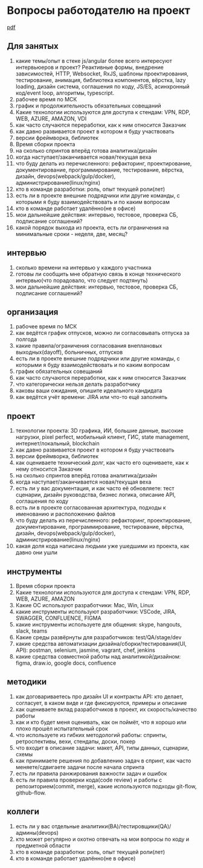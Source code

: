 # Вопросы работодателю на проект

[pdf](https://stepanovv.ru/kbo/kb/карьера/вопросы-работодателю-проект.pdf)

## Для занятых
1. какие темы/опыт в стеке js/angular более всего интересуют интервьюеров и проект? Реактивные формы, внедрение зависимостей, HTTP, Websocket, RxJS, шаблоны проектирования, тестирование, анимация, библиотека компонентов, вёрстка, lazy loading, дизайн система, соглашения по коду, JS/ES, асинхронный код/event loop, алгоритмы, typescript.
1. рабочее время по МСК
1. график и продолжительность обязательных совещаний
1. Какие технологии используются для доступа к стендам: VPN, RDP, WEB, AZURE, AMAZON, VDI
1. как часто случаются переработки, как к ним относится Заказчик
1. как давно развивается проект в котором я буду участвовать
1. версии фреймворка, библиотек
1. Время сборки проекта
1. на сколько спринтов вперёд готова аналитика/дизайн
1. когда наступает/заканчивается новая/текущая веха
1. что буду делать из перечисленного: рефакторинг, проектирование, документирование, программирование, тестирование, вёрстка, дизайн, devops(webpack/gulp/docker), администрирование(linux/nginx)
1. кто в команде разработки: роль, опыт текущей роли(лет)
1. есть ли в проекте внешние подрядчики или другие команды, с которыми я буду взаимодействовать и по каким вопросам
1. кто в команде работает удалённо(не в офисе)
1. мои дальнейшие действия: интервью, тестовое, проверка СБ, подписание соглашений?
1. какой порядок выхода из проекта, есть ли ограничения на минимальные сроки - неделя, две, месяц?


## интервью

1. сколько времени на интервью у каждого участника
1. готовы ли сообщить мне обратную связь в конце технического интервью(что порадовало, что следует подтянуть)
1. мои дальнейшие действия: интервью, тестовое, проверка СБ, подписание соглашений?

## организация

1. рабочее время по МСК
1. как ведётся график отпусков, можно ли согласовывать отпуска за полгода
1. какие правила/ограничения согласования внеплановых выходных(dayoff), больничных, отпусков
1. есть ли в проекте внешние подрядчики или другие команды, с которыми я буду взаимодействовать и по каким вопросам
1. график обязательных совещаний
1. как часто случаются переработки, как к ним относится Заказчик
1. что категорически нельзя делать разработчику
1. каковы ваши ожидания, опишите идеального кандидата
1. как ведётся учёт времени: JIRA или что-то ещё заполнять

## проект

1. технологии проекта: 3D графика, ИИ, большие данные, высокие нагрузки, pixel perfect, мобильный клиент, ГИС, state management, интернет/локальный, blockchain
1. как давно развивается проект в котором я буду участвовать
1. версии фреймворка, библиотек
1. как оцениваете технический долг, как часто его оцениваете, как к нему относится Заказчик
1. на сколько спринтов вперёд готова аналитика/дизайн
1. когда наступает/заканчивается новая/текущая веха
1. есть ли у вас документация, и как часто её обновляете: тест сценарии, дизайн руководства, бизнес логика, описание API, соглашения по коду
1. есть ли в проекте согласованная архитектура, подходы к именованию и расположению файлов
1. что буду делать из перечисленного: рефакторинг, проектирование, документирование, программирование, тестирование, вёрстка, дизайн, devops(webpack/gulp/docker), администрирование(linux/nginx)
1. какая доля кода написана людьми уже ушедшими из проекта, как давно они ушли

## инструменты

1. Время сборки проекта
1. Какие технологии используются для доступа к стендам: VPN, RDP, WEB, AZURE, AMAZON
1. Какие ОС используют разработчики: Mac, Win, Linux
1. какие инструменты используют разработчики: VSCode, JIRA, SWAGGER, CONFLUENCE, FIGMA
1. какие инструменты используете для общения: skype, hangouts, slack, teams
1. Какие среды развёрнуты для разработчиков: test/QA/stage/dev
1. какие средства автоматизации дизайна/сборки/тестирования(UI, API): postman, selenium, jasmine, vagrant, chef, jenkins
1. какие средства совместной работы над аналитикой/дизайном: figma, draw.io, google docs, confluence

## методики

1. как договариваетесь про дизайн UI и контракты API: кто делает, согласует, в каком виде и где фиксируются, примеры и описание
1. как оцениваете вклад разработчиков в проект, их скорость/качество работы
1. как и кто будет меня оценивать, как он поймёт, что я хорошо или плохо прошёл испытательный срок
1. что используете из гибких методологий работы: спринты, ретроспективы, вехи, стендапы, доски, покер
1. что входит в описание задачи: макет, API, типы данных, сценарии, схемы
1. как принимаете решения по добавлению задач в спринт, как часто меняете/сдвигаете задачи после начала спринта
1. есть ли правила ранжирования важности задач и ошибок
1. есть ли правила проверки кода(code review) и работы с репозиторием(commit, merge), какие используются подходы git-flow, github-flow.

## коллеги

1. есть ли у вас отдельные аналитики(BA)/тестировщики(QA)/админы(devops)
1. кто может регулярно и охотно отвечать на мои вопросы по коду и предметной области
1. кто в команде разработки: роль, опыт текущей роли(лет)
1. кто в команде работает удалённо(не в офисе)
